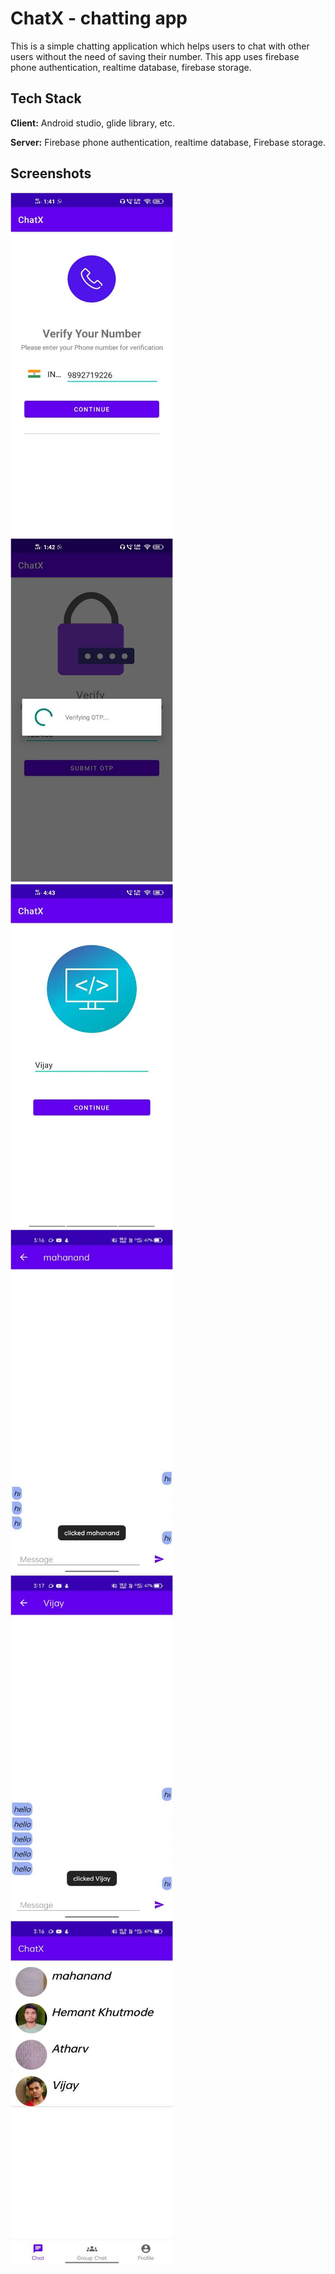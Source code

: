 
# ChatX - chatting app

This is a simple chatting application which helps users to  chat with other users without the need of saving their number. This app uses firebase phone authentication, realtime database, firebase storage.



## Tech Stack

**Client:** Android studio, glide library, etc.

**Server:** Firebase phone authentication, realtime database, Firebase storage.


## Screenshots


<img src="app_screenshots/Picture1.jpg" width=260 height=550>     <img src="app_screenshots/Picture2.jpg" width=260 height=550>
<img src="app_screenshots/Picture3.jpg" width=260 height=550>     <img src="app_screenshots/Picture4.jpg" width=260 height=550>
<img src="app_screenshots/Picture5.jpg" width=260 height=550>     <img src="app_screenshots/Picture6.jpg" width=260 height=550>

